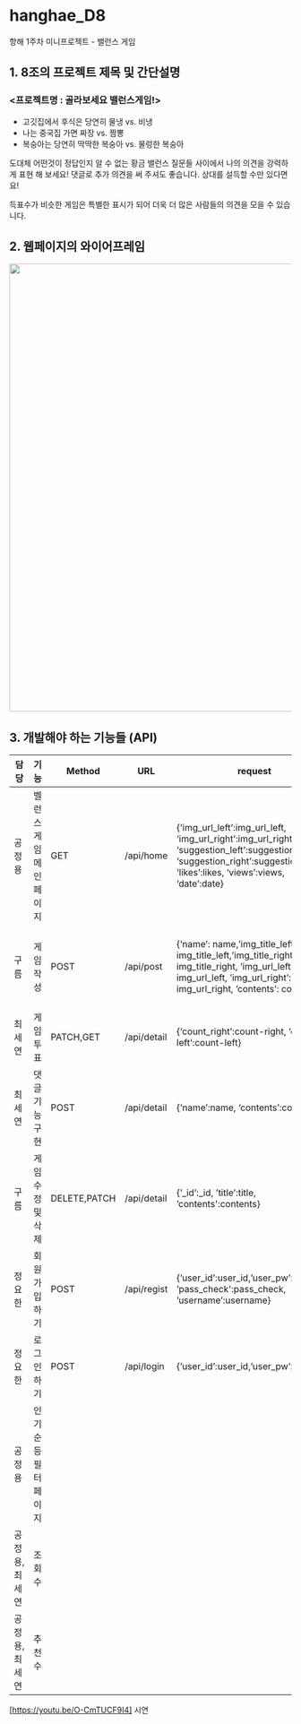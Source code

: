 # hanghae_D8

항해 1주차 미니프로젝트 - 밸런스 게임 



## 1. 8조의 프로젝트 제목 및 간단설명

### <프로젝트명 : 골라보세요 밸런스게임!>

- 고깃집에서 후식은 당연히 물냉 vs. 비냉
- 나는 중국집 가면 짜장 vs. 짬뽕
- 복숭아는 당연히 딱딱한 복숭아 vs. 물렁한 복숭아

도대체 어떤것이 정답인지 알 수 없는 황금 밸런스 질문들 사이에서 나의 의견을 강력하게 표현 해 보세요!
댓글로 추가 의견을 써 주셔도 좋습니다. 상대를 설득할 수만 있다면요!

득표수가 비슷한 게임은 특별한 표시가 되어 더욱 더 많은 사람들의 의견을 모을 수 있습니다.

## 2. 웹페이지의 와이어프레임

<img src="https://img1.daumcdn.net/thumb/R1280x0/?scode=mtistory2&fname=https%3A%2F%2Fblog.kakaocdn.net%2Fdn%2FdmS21p%2FbtrqmJk0On6%2F3Dn8lLZBNB63spOYIxt8oK%2Fimg.png" width="1000px " height="800px">

## 3. 개발해야 하는 기능들 (API)

| 담당 | 기능 | Method | URL | request | response |
| --- | --- | --- | --- | --- | --- |
| 공정용 | 벨런스 게임 메인페이지 | GET | /api/home | {’img_url_left’:img_url_left, ‘img_url_right’:img_url_right, ‘suggestion_left’:suggestion_left, ‘suggestion_right’:suggestion_right, ‘likes’:likes, ‘views’:views, ‘date’:date} | 입력된 게시글 전부 받아오기, 투표수, 조회수 |
| 구름 | 게임 작성 | POST | /api/post | {’name’: name,’img_title_left’: img_title_left,’img_title_right’: img_title_right, ’img_url_left’: img_url_left, ’img_url_right’: img_url_right, ’contents’: contents,} | 게임명, 게임 대표 사진, 게시글 HTML 에디터, 등록 메세지 |
| 최세연 | 게임 투표 | PATCH,GET | /api/detail | {‘count_right’:count-right, ‘count-left’:count-left} | 검색 결과 리뷰 리스트 |
| 최세연 | 댓글 기능 구현 | POST | /api/detail | {’name’:name, ‘contents’:contents} | 댓글 추가, 수정, 삭제 |
| 구름 | 게임 수정 및 삭제 | DELETE,PATCH | /api/detail | {’_id’:_id, ’title’:title, ’contents':contents} | 게임 수정, 삭제 |
| 정요한 | 회원가입하기 | POST | /api/regist | {’user_id’:user_id,’user_pw’:user_pw, ’pass_check':pass_check, ’username’:username} | 공백 체크, 중복 체크 |
| 정요한 | 로그인하기 | POST | /api/login | {’user_id’:user_id,’user_pw’:user_pw} |  |
| 공정용 | 인기순 등 필터페이지 |  |  |  |  |
| 공정용, 최세연 | 조회수 |  |  |  |  |
| 공정용, 최세연 | 추천수 |  |  |  |  |

[https://youtu.be/O-CmTUCF9I4] 시연 
